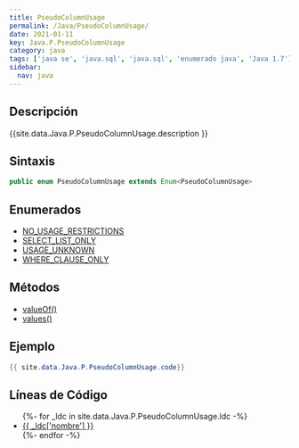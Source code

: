 ```yaml
---
title: PseudoColumnUsage
permalink: /Java/PseudoColumnUsage/
date: 2021-01-11
key: Java.P.PseudoColumnUsage
category: java
tags: ['java se', 'java.sql', 'java.sql', 'enumerado java', 'Java 1.7']
sidebar: 
  nav: java
---
```


## Descripción
{{site.data.Java.P.PseudoColumnUsage.description }}

## Sintaxis
~~~java
public enum PseudoColumnUsage extends Enum<PseudoColumnUsage>
~~~

## Enumerados
* [NO_USAGE_RESTRICTIONS](/Java/PseudoColumnUsage/NO_USAGE_RESTRICTIONS)
* [SELECT_LIST_ONLY](/Java/PseudoColumnUsage/SELECT_LIST_ONLY)
* [USAGE_UNKNOWN](/Java/PseudoColumnUsage/USAGE_UNKNOWN)
* [WHERE_CLAUSE_ONLY](/Java/PseudoColumnUsage/WHERE_CLAUSE_ONLY)

## Métodos
* [valueOf()](/Java/PseudoColumnUsage/valueOf)
* [values()](/Java/PseudoColumnUsage/values)

## Ejemplo
~~~java
{{ site.data.Java.P.PseudoColumnUsage.code}}
~~~

## Líneas de Código
<ul>
{%- for _ldc in site.data.Java.P.PseudoColumnUsage.ldc -%}
   <li>
       <a href="{{_ldc['url'] }}">{{ _ldc['nombre'] }}</a>
   </li>
{%- endfor -%}
</ul>
